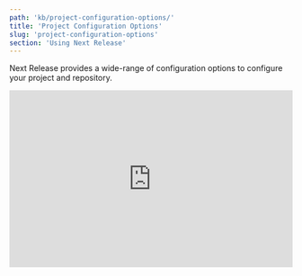 ```yaml
---
path: 'kb/project-configuration-options/'
title: 'Project Configuration Options'
slug: 'project-configuration-options'
section: 'Using Next Release'
---
```


Next Release provides a wide-range of configuration options to configure your project and repository.

<div style="position: relative; padding-bottom: 62.5%; height: 0;"><iframe src="https://www.loom.com/embed/172306d277bb472bb8fc11c5011c4af2" frameborder="0" webkitallowfullscreen mozallowfullscreen allowfullscreen style="position: absolute; top: 0; left: 0; width: 100%; height: 100%;"></iframe></div>
